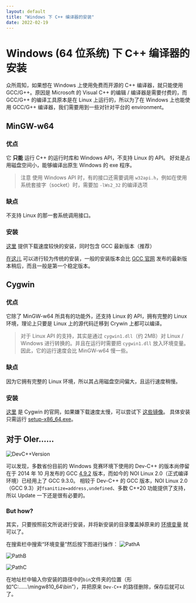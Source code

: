 ```yaml
---
layout: default
title: "Windows 下 C++ 编译器的安装"
date: 2022-02-19
---
```

# Windows (64 位系统) 下 C++ 编译器的安装
众所周知，如果想在 Windows 上使用免费而开源的 C++ 编译器，就只能使用 GCC/G++。原因是 Microsoft 的 Visual C++ 的编辑 / 编译器是需要付费的，而 GCC/G++ 的编译工具原本是在 Linux 上运行的，所以为了在 Windows 上也能使用 GCC/G++ 编译器，我们需要用到一些对针对平台的 environment。

## MinGW-w64

### 优点
它 **只能** 运行 C++ 的运行时库和 Windows API，不支持 Linux 的 API。
好处是占用磁盘空间小，能够编译出原生 Windows 的 exe 程序。
> 注意
> 使用 Windows API 时，有的接口还需要调用 `w32api.h`，例如在使用系统套接字（socket）时，需要加 `-lWs2_32` 的编译选项

### 缺点
不支持 Linux 的那一套系统调用接口。

### 安装
[这里](https://winlibs.com/) 提供下载速度较快的安装，同时包含 GCC 最新版本（推荐）

[在这儿](https://sourceforge.net/projects/mingw-w64/files/mingw-w64/mingw-w64-release/) 可以进行较为传统的安装，一般的安装版本会比 [GCC 官网](https://gcc.gnu.org) 发布的最新版本稍后，而且一般是第一个稳定版本。

## Cygwin
### 优点
它除了 MinGW-w64 所具有的功能外，还支持 Linux 的 API，拥有完整的 Linux 环境，理论上只要是 Linux 上的源代码迁移到 Crywin 上都可以编译。
> 对于 Linux API 的支持，其实是通过 `cygwin1.dll`（约 2MB）对 Linux / Windows 进行转换的。并且在运行时需要把 `cygwin1.dll` 放入环境变量。
> 因此，它的运行速度会比 MinGW-w64 慢一些。

### 缺点
因为它拥有完整的 Linux 环境，所以其占用磁盘空间偏大，且运行速度稍慢。

### 安装
[这里](https://www.cygwin.com/install.html) 是 Cygwin 的官网，如果嫌下载速度太慢，可以尝试下 [这些镜像](https://www.cygwin.com/mirrors.html)。
具体安装只需运行 [setup-x86_64.exe](https://www.cygwin.com/setup-x86_64.exe)。

## 对于 OIer……
![DevC++Version](https://amazingkenneth.github.io/images/DevC++_GCC_Version.jpg)

可以发现，多数省份目前的 Windows 竞赛环境下使用的 Dev-C++ 的版本尚停留在于 2014 年 10 月发布的 GCC [4.9.2](https://gcc.gnu.org/gcc-4.9/) 版本，而如今的 NOI Linux 2.0（正式编译环境）已经用上了 GCC 9.3.0。
相较于 Dev-C++ 的 GCC 版本，NOI Linux 2.0（GCC 9.3）对`fsanitize=address,undefined`、多数 C++20 功能提供了支持，所以 Update 一下还是很有必要的。

### But how?
其实，只要按照前文所说进行安装，并将新安装的目录覆盖掉原来的 [环境变量](https://baike.baidu.com/item/%E7%8E%AF%E5%A2%83%E5%8F%98%E9%87%8F) 就可以了。

在搜索栏中搜索“环境变量”然后按下图进行操作：
![PathA](https://amazingkenneth.github.io/images/PathA.png)

![PathB](https://amazingkenneth.github.io/images/PathB.png)

![PathC](https://amazingkenneth.github.io/images/PathC.png)

在地址栏中输入你安装的路径中的`bin`文件夹的位置（形如“C:\...\...\mingw810_64\bin”），并把原来 `Dev-C++` 的路径删除，保存后就可以了。
